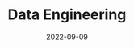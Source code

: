---
title: 'Data Engineering'
date: '2022-09-09'
tags: ["Data Engineering"]
draft: false

sidebar_label: Data Engineering
slug: /Study/data-engineering

description: PseudoLab Data Science Fellowship 1기

sidebar_position: 1
---